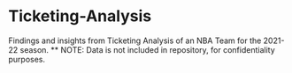 # Ticketing-Analysis

Findings and insights from Ticketing Analysis of an NBA Team for the 2021-22 season. 
** NOTE: Data is not included in repository, for confidentiality purposes.
